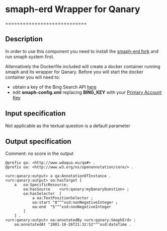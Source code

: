 # smaph-erd Wrapper for Qanary
============================

## Description

In order to use this component you need to install the [smaph-erd fork](https://github.com/WDAqua/smaph-erd) and run
smaph system first.

Alternatively the Dockerfile included will create a docker container running smaph and its wrapper for Qanary. Before
you will start the docker container you will need to:

* obtain a key of the Bing Search API [here](https://datamarket.azure.com/dataset/bing/search)
* edit **smaph-config.xml** replacing **BING_KEY** with your [Primary Account Key](https://datamarket.azure.com/account)

## Input specification

Not applicable as the textual question is a default parameter

## Output specification

Comment: no score in the output

```ttl
@prefix qa: <http://www.wdaqua.eu/qa#> .
@prefix oa: <http://www.w3.org/ns/openannotation/core/> .

<urn:qanary:output> a qa:AnnotationOfInstance .
<urn:qanary:output> oa:hasTarget [
    a   oa:SpecificResource;
        oa:hasSource    <urn:qanary:myQanaryQuestion> ;
        oa:hasSelector  [
            a oa:TextPositionSelector ;
            oa:start "0"^^xsd:nonNegativeInteger ;
            oa:end  "5"^^xsd:nonNegativeInteger
        ]
    ] .
<urn:qanary:output> oa:annotatedBy <urn:qanary:SmaphErd> ;
    oa:annotatedAt "2001-10-26T21:32:52"^^xsd:dateTime .
```
